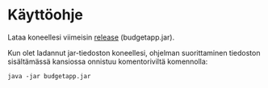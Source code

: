 # Käyttöohje
Lataa koneellesi viimeisin [release](https://github.com/RHeikkinen/otm-harjoitustyo/releases/tag/v1.0) (budgetapp.jar).

Kun olet ladannut jar-tiedoston koneellesi, ohjelman suorittaminen tiedoston sisältämässä kansiossa onnistuu komentoriviltä komennolla:
```
java -jar budgetapp.jar
```
